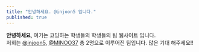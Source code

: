 ```yaml
---
title: "안녕하세요. @injoon5 입니다."
published: true
---
```


**안녕하세요**, 여기는 코딩하는 학생들의 학생들의 팀 웹사이트 입니다.<br>
저희는 [@injoon5](https://github.com/injoon5), [@MINOO37](https://github.com/minoo37) 총 2명으로 이루어진 팀입니다. 많은 기대 해주세요!!


